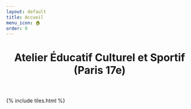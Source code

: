 ```yaml
---
layout: default
title: Accueil
menu_icon: 🏠
order: 0
---
```


<header>
<h1>Atelier Éducatif Culturel et Sportif (Paris 17e)</h1>
</header>

{% include tiles.html %}
